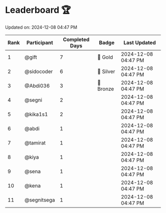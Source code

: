 # Leaderboard 🏆

Updated on: 2024-12-08 04:47 PM

| Rank | Participant       | Completed Days | Badge      | Last Updated         |
|------|-------------------|----------------|------------|----------------------|
| 1    | @gift             | 7              | 🏅 Gold     | 2024-12-08 04:47 PM |
| 2    | @sidocoder        | 6              | 🥈 Silver   | 2024-12-08 04:47 PM |
| 3    | @Abdi036          | 3              | 🥉 Bronze   | 2024-12-08 04:47 PM |
| 4    | @segni            | 2              |            | 2024-12-08 04:47 PM |
| 5    | @kika1s1          | 2              |            | 2024-12-08 04:47 PM |
| 6    | @abdi             | 1              |            | 2024-12-08 04:47 PM |
| 7    | @tamirat          | 1              |            | 2024-12-08 04:47 PM |
| 8    | @kiya             | 1              |            | 2024-12-08 04:47 PM |
| 9    | @sena             | 1              |            | 2024-12-08 04:47 PM |
| 10   | @kena             | 1              |            | 2024-12-08 04:47 PM |
| 11   | @segnitsega       | 1              |            | 2024-12-08 04:47 PM |
